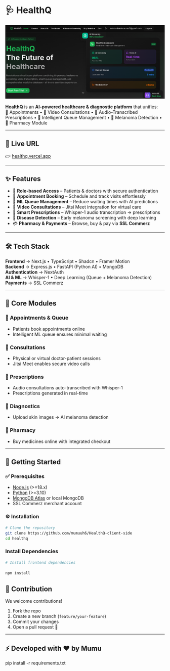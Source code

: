 # 🩺 HealthQ  

![Banner](./banner.png)  

**HealthQ** is an **AI-powered healthcare & diagnostic platform** that unifies:  
💊 Appointments • 🎥 Video Consultations • 📝 Audio-Transcribed Prescriptions • 🤖 Intelligent Queue Management • 🧪 Melanoma Detection • 🏪 Pharmacy Module  

---

## 🔗 Live URL  
👉 [healthq.vercel.app](https://healthq.vercel.app)  

---

## ✨ Features  

- 🔐 **Role-based Access** – Patients & doctors with secure authentication  
- 📅 **Appointment Booking** – Schedule and track visits effortlessly  
- 🤖 **ML Queue Management** – Reduce waiting times with AI predictions  
- 🎥 **Video Consultations** – Jitsi Meet integration for virtual care  
- 📝 **Smart Prescriptions** – Whisper-1 audio transcription → prescriptions  
- 🧪 **Disease Detection** – Early melanoma screening with deep learning  
- 💳 **Pharmacy & Payments** – Browse, buy & pay via **SSL Commerz**  

---

## 🛠️ Tech Stack  

**Frontend** → Next.js • TypeScript • Shadcn • Framer Motion  
**Backend** → Express.js • FastAPI (Python AI) • MongoDB  
**Authentication** → NextAuth  
**AI & ML** → Whisper-1 • Deep Learning (Queue + Melanoma Detection)  
**Payments** → SSL Commerz  

---

## 📂 Core Modules  

### 🔹 Appointments & Queue  
- Patients book appointments online  
- Intelligent ML queue ensures minimal waiting  

### 🔹 Consultations  
- Physical or virtual doctor-patient sessions  
- Jitsi Meet enables secure video calls  

### 🔹 Prescriptions  
- Audio consultations auto-transcribed with Whisper-1  
- Prescriptions generated in real-time  

### 🔹 Diagnostics  
- Upload skin images → AI melanoma detection  

### 🔹 Pharmacy  
- Buy medicines online with integrated checkout  

---

## 🚀 Getting Started  

### ✅ Prerequisites  
- [Node.js](https://nodejs.org/) (>=18.x)  
- [Python](https://www.python.org/) (>=3.10)  
- [MongoDB Atlas](https://www.mongodb.com/atlas) or local MongoDB  
- SSL Commerz merchant account  

### ⚙️ Installation  

```bash
# Clone the repository
git clone https://github.com/mumuuh6/HealthQ-client-side
cd healthq
```
### Install Dependencies
```bash
# Install frontend dependencies

npm install
```
## 🤝 Contribution  

We welcome contributions!  

1. Fork the repo  
2. Create a new branch (`feature/your-feature`)  
3. Commit your changes  
4. Open a pull request 🚀  

---

## ⚡ Developed with ❤️ by **Mumu**  

pip install -r requirements.txt
```
